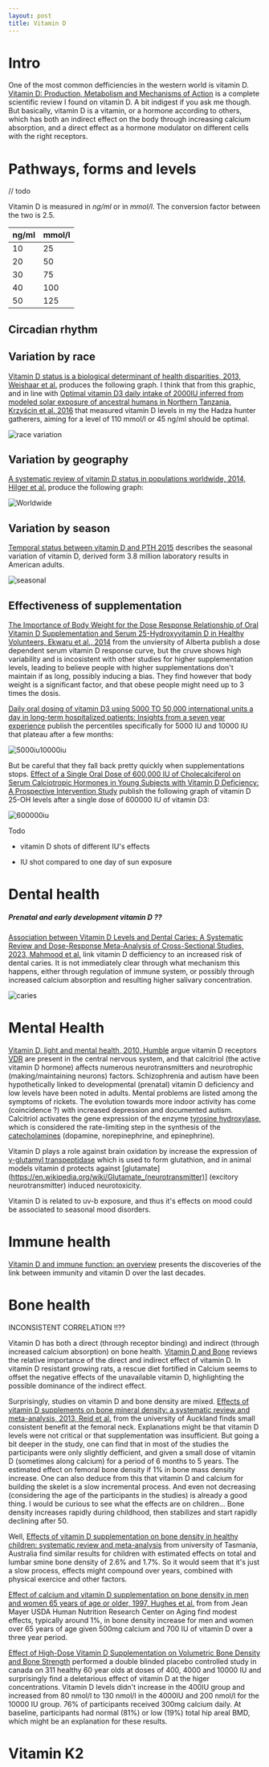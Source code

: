 ```yaml
---
layout: post
title: Vitamin D
---
```

# Intro

One of the most common defficiencies in the western world is vitamin D. [Vitamin D: Production, Metabolism and Mechanisms of Action]([https://www.ncbi.nlm.nih.gov/books/NBK278935/](https://www.ncbi.nlm.nih.gov/books/NBK278935/)) is a complete scientific review I found on vitamin D. A bit indigest if you ask me though. But basically, vitamin D is a vitamin, or a hormone according to others, which has both an indirect effect on the body through increasing calcium absorption, and a direct effect as a hormone modulator on different cells with the right receptors.

# Pathways, forms and levels

// todo


Vitamin D is measured in _ng/ml_ or in _mmol/l_. The conversion factor between the two is 2.5.

| ng/ml | mmol/l |
| ----- | ------ |
| 10 | 25 |
| 20 | 50 |
| 30 | 75 |
| 40 | 100 |
| 50 | 125 |

## Circadian rhythm


## Variation by race

[Vitamin D status is a biological determinant of health disparities, 2013, Weishaar et al.]([https://pubmed.ncbi.nlm.nih.gov/23415504/](https://pubmed.ncbi.nlm.nih.gov/23415504/)) produces the following graph. I think that from this graphic, and in line with [Optimal vitamin D3 daily intake of 2000IU inferred from modeled solar exposure of ancestral humans in Northern Tanzania, Krzyścin et al. 2016]([https://pubmed.ncbi.nlm.nih.gov/27043260/](https://pubmed.ncbi.nlm.nih.gov/27043260/)) that measured vitamin D levels in my the Hadza hunter gatherers, aiming for a level of 110 mmol/l or 45 ng/ml should be optimal.

![race variation](race_variation.png)

## Variation by geography

[A systematic review of vitamin D status in populations worldwide, 2014, Hilger et al.]([https://pubmed.ncbi.nlm.nih.gov/23930771/](https://pubmed.ncbi.nlm.nih.gov/23930771/)) produce the following graph:

![Worldwide](worldwide_vitaminD.png)

## Variation by season

[Temporal status between vitamin D and PTH 2015]([https://journals.plos.org/plosone/article/figure?id=10.1371/journal.pone.0118108.g001](https://journals.plos.org/plosone/article/figure?id=10.1371/journal.pone.0118108.g001)) describes the seasonal variation of vitamin D, derived form 3.8 million laboratory results in American adults.

![seasonal](seasonal_D.png)

## Effectiveness of supplementation

[The Importance of Body Weight for the Dose Response Relationship of Oral Vitamin D Supplementation and Serum 25-Hydroxyvitamin D in Healthy Volunteers, Ekwaru et al., 2014](https://www.researchgate.net/publication/267871645_The_Importance_of_Body_Weight_for_the_Dose_Response_Relationship_of_Oral_Vitamin_D_Supplementation_and_Serum_25-Hydroxyvitamin_D_in_Healthy_Volunteers) from the unviersity of Alberta publish a dose dependent serum vitamin D response curve, but the cruve shows high variability and is incosistent with other studies for higher supplementation levels, leading to believe people with higher supplementations don't maintain if as long, possibly inducing a bias. They find however that body weight is a significant factor, and that obese people might need up to 3 times the dosis.

[Daily oral dosing of vitamin D3 using 5000 TO 50,000 international units a day in long-term hospitalized patients: Insights from a seven year experience]([https://pubmed.ncbi.nlm.nih.gov/30611908/](https://pubmed.ncbi.nlm.nih.gov/30611908/)) publish the percentiles specifically for 5000 IU and 10000 IU that plateau after a few months:

![5000iu10000iu](5000_10000_vitamin_D.png)

But be careful that they fall back pretty quickly when supplementations stops. [Effect of a Single Oral Dose of 600,000 IU of Cholecalciferol on Serum Calciotropic Hormones in Young Subjects with Vitamin D Deficiency: A Prospective Intervention Study]([https://www.researchgate.net/publication/45365637_Effect_of_a_Single_Oral_Dose_of_600000_IU_of_Cholecalciferol_on_Serum_Calciotropic_Hormones_in_Young_Subjects_with_Vitamin_D_Deficiency_A_Prospective_Intervention_Study](https://www.researchgate.net/publication/45365637_Effect_of_a_Single_Oral_Dose_of_600000_IU_of_Cholecalciferol_on_Serum_Calciotropic_Hormones_in_Young_Subjects_with_Vitamin_D_Deficiency_A_Prospective_Intervention_Study)) publish the following graph of vitamin D 25-OH levels after a single dose of 600000 IU of vitamin D3:

![600000iu](600000_vitamin_D.png)

Todo

- vitamin D shots of different IU's effects

- IU shot compared to one day of sun exposure

# Dental health

##### Prenatal and early development vitamin D ??

[Association between Vitamin D Levels and Dental Caries: A Systematic Review and Dose-Response Meta-Analysis of Cross-Sectional Studies, 2023, Mahmood et al.](https://www.mdpi.com/2076-3417/13/17/9883) link vitamin D defficiency to an increased risk of dental caries. It is not immediately clear through what mechanism this happens, either through regulation of immune system, or possibly through increased calcium absorption and resulting higher salivary concentration.

![caries](caries.png)

# Mental Health

[Vitamin D, light and mental health, 2010, Humble](https://www.sciencedirect.com/science/article/abs/pii/S1011134410001879) argue vitamin D receptors [VDR]([https://en.wikipedia.org/wiki/Vitamin\_D\_receptor](https://en.wikipedia.org/wiki/Vitamin_D_receptor)) are present in the central nervous system, and that calcitriol (the active vitamin D hormone) affects numerous neurotransmitters and neurotrophic (making/maintaining neurons) factors. Schizophrenia and autism have been hypothetically linked to developmental (prenatal) vitamin D deficiency and low levels have been noted in adults. Mental problems are listed among the symptoms of rickets. The evolution towards more indoor activity has come (coincidence ?) with increased depression and documented autism. Calcitriol activates the gene expression of the enzyme [tyrosine hydroxylase](https://en.wikipedia.org/wiki/Tyrosine\_hydroxylase), which is considered the rate-limiting step in the synthesis of the [catecholamines](https://en.wikipedia.org/wiki/Catecholamine) (dopamine, norepinephrine, and epinephrine).

Vitamin D plays a role against brain oxidation by increase the expression of [γ-glutamyl transpeptidase](https://en.wikipedia.org/wiki/Gamma-glutamyltransferase) which is used to form glutathion, and in animal models vitamin d protects against [glutamate](https://en.wikipedia.org/wiki/Glutamate_(neurotransmitter)] (excitory neurotransmitter) induced neurotoxicity.

Vitamin D is related to uv-b exposure, and thus it's effects on mood could be associated to seasonal mood disorders.

# Immune health

[Vitamin D and immune function: an overview](https://www.cambridge.org/core/journals/proceedings-of-the-nutrition-society/article/vitamin-d-and-immune-function-an-overview/302152110AEE222430F44164E53FEA90) presents the discoveries of the link between immunity and vitamin D over the last decades.

# Bone health

INCONSISTENT CORRELATION !!??

Vitamin D has both a direct (through receptor binding) and indirect (through increased calcium absorption) on bone health. [Vitamin D and Bone]([https://www.ncbi.nlm.nih.gov/pmc/articles/PMC3688475/](https://www.ncbi.nlm.nih.gov/pmc/articles/PMC3688475/)) reviews the relative importance of the direct and indirect effect of vitamin D. In vitamin D resistant growing rats, a rescue diet fortified in Calcium seems to offset the negative effects of the unavailable vitamin D, highlighting the possible dominance of the indirect effect.

Surprisingly, studies on vitamin D and bone density are mixed. [Effects of vitamin D supplements on bone mineral density: a systematic review and meta-analysis, 2013, Reid et al.]([https://pubmed.ncbi.nlm.nih.gov/24119980/](https://pubmed.ncbi.nlm.nih.gov/24119980/)) from the university of Auckland finds small consistent benefit at the femoral neck. Explanations might be that vitamin D levels were not critical or that supplementation was insufficient. But going a bit deeper in the study, one can find that in most of the studies the participants were only slightly defficient, and given a small dose of vitamin D (sometimes along calcium) for a period of 6 months to 5 years. The estimated effect on femoral bone density if 1% in bone mass density increase. One can also deduce from this that vitamin D and calcium for building the skelet is a slow incremental process. And even not decreasing (considering the age of the participants in the studies) is already a good thing. I would be curious to see what the effects are on children... Bone density increases rapidly during childhood, then stabilizes and start rapidly declining after 50.

Well, [Effects of vitamin D supplementation on bone density in healthy children: systematic review and meta-analysis]([https://www.bmj.com/content/342/bmj.c7254.short](https://www.bmj.com/content/342/bmj.c7254.short)) from university of Tasmania, Australia find similar results for children with estimated effects on total and lumbar smine bone density of 2.6% and 1.7%. So it would seem that it's just a slow process, effects might compound over years, combined with physical exercice and other factors.

[Effect of calcium and vitamin D supplementation on bone density in men and women 65 years of age or older, 1997, Hughes et al.]([https://pubmed.ncbi.nlm.nih.gov/9278463/](https://pubmed.ncbi.nlm.nih.gov/9278463/)) from from Jean Mayer USDA Human Nutrition Research Center on Aging find modest effects, typically around 1%, in bone density increase for men and women over 65 years of age given 500mg calcium and 700 IU of vitamin D over a three year period.

[Effect of High-Dose Vitamin D Supplementation on Volumetric Bone Density and Bone Strength]([https://jamanetwork.com/journals/jama/article-abstract/2748796](https://jamanetwork.com/journals/jama/article-abstract/2748796)) performed a double blinded placebo controlled study in canada on 311 healthy 60 year olds at doses of 400, 4000 and 10000 IU and surprisingly find a deletarious effect of vitamin D at the higer concentrations. Vitamin D levels didn't increase in the 400IU group and increased from 80 nmol/l to 130 nmol/l in the 4000IU and 200 nmol/l for the 10000 IU group. 76% of participants received 300mg calcium daily. At baseline, participants had normal (81%) or low (19%) total hip areal BMD, which might be an explanation for these results.

#  Vitamin K2